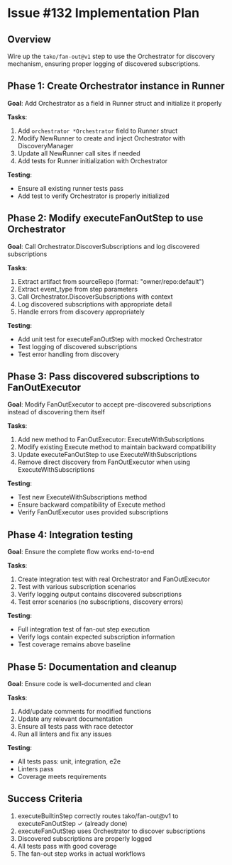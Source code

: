 # Issue #132 Implementation Plan

## Overview
Wire up the `tako/fan-out@v1` step to use the Orchestrator for discovery mechanism, ensuring proper logging of discovered subscriptions.

## Phase 1: Create Orchestrator instance in Runner
**Goal**: Add Orchestrator as a field in Runner struct and initialize it properly

**Tasks**:
1. Add `orchestrator *Orchestrator` field to Runner struct
2. Modify NewRunner to create and inject Orchestrator with DiscoveryManager
3. Update all NewRunner call sites if needed
4. Add tests for Runner initialization with Orchestrator

**Testing**: 
- Ensure all existing runner tests pass
- Add test to verify Orchestrator is properly initialized

## Phase 2: Modify executeFanOutStep to use Orchestrator
**Goal**: Call Orchestrator.DiscoverSubscriptions and log discovered subscriptions

**Tasks**:
1. Extract artifact from sourceRepo (format: "owner/repo:default")
2. Extract event_type from step parameters
3. Call Orchestrator.DiscoverSubscriptions with context
4. Log discovered subscriptions with appropriate detail
5. Handle errors from discovery appropriately

**Testing**:
- Add unit test for executeFanOutStep with mocked Orchestrator
- Test logging of discovered subscriptions
- Test error handling from discovery

## Phase 3: Pass discovered subscriptions to FanOutExecutor
**Goal**: Modify FanOutExecutor to accept pre-discovered subscriptions instead of discovering them itself

**Tasks**:
1. Add new method to FanOutExecutor: ExecuteWithSubscriptions
2. Modify existing Execute method to maintain backward compatibility
3. Update executeFanOutStep to use ExecuteWithSubscriptions
4. Remove direct discovery from FanOutExecutor when using ExecuteWithSubscriptions

**Testing**:
- Test new ExecuteWithSubscriptions method
- Ensure backward compatibility of Execute method
- Verify FanOutExecutor uses provided subscriptions

## Phase 4: Integration testing
**Goal**: Ensure the complete flow works end-to-end

**Tasks**:
1. Create integration test with real Orchestrator and FanOutExecutor
2. Test with various subscription scenarios
3. Verify logging output contains discovered subscriptions
4. Test error scenarios (no subscriptions, discovery errors)

**Testing**:
- Full integration test of fan-out step execution
- Verify logs contain expected subscription information
- Test coverage remains above baseline

## Phase 5: Documentation and cleanup
**Goal**: Ensure code is well-documented and clean

**Tasks**:
1. Add/update comments for modified functions
2. Update any relevant documentation
3. Ensure all tests pass with race detector
4. Run all linters and fix any issues

**Testing**:
- All tests pass: unit, integration, e2e
- Linters pass
- Coverage meets requirements

## Success Criteria
1. executeBuiltinStep correctly routes tako/fan-out@v1 to executeFanOutStep ✓ (already done)
2. executeFanOutStep uses Orchestrator to discover subscriptions
3. Discovered subscriptions are properly logged
4. All tests pass with good coverage
5. The fan-out step works in actual workflows